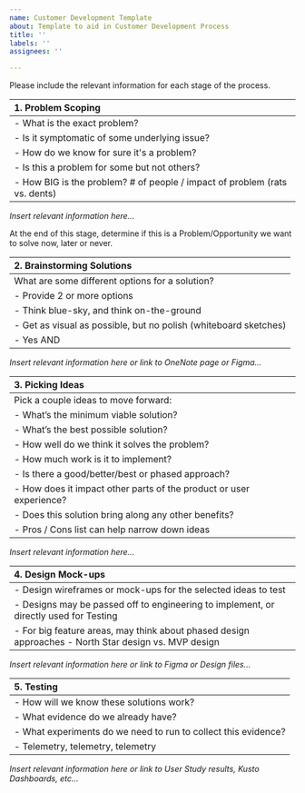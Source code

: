 ```yaml
---
name: Customer Development Template
about: Template to aid in Customer Development Process
title: ''
labels: ''
assignees: ''

---
```


Please include the relevant information for each stage of the process.

| **1.  Problem Scoping** |
| :--- |
| - What is the exact problem? |
| - Is it symptomatic of some underlying issue? |
| - How do we know for sure it's a problem? |
| - Is this a problem for some but not others? |
| - How BIG is the problem?  # of people / impact of problem (rats vs. dents) |

*Insert relevant information here...*

At the end of this stage, determine if this is a Problem/Opportunity we want to solve now, later or never.


| **2.  Brainstorming Solutions** |
| :--- |
| What are some different options for a solution? |
| - Provide 2 or more options |
| - Think blue-sky, and think on-the-ground |
| - Get as visual as possible, but no polish (whiteboard sketches) |
| - Yes AND |

*Insert relevant information here or link to OneNote page or Figma...*


| **3.  Picking Ideas** |
| :--- |
| Pick a couple ideas to move forward: |
| - What’s the minimum viable solution? |
| - What’s the best possible solution? |
| - How well do we think it solves the problem? |
| - How much work is it to implement? |
| - Is there a good/better/best or phased approach? |
| - How does it impact other parts of the product or user experience? |
| - Does this solution bring along any other benefits? |
| - Pros / Cons list can help narrow down ideas |

*Insert relevant information here...*


| **4.  Design Mock-ups** |
| :--- |
| - Design wireframes or mock-ups for the selected ideas to test |
| - Designs may be passed off to engineering to implement, or directly used for Testing |
| - For big feature areas, may think about phased design approaches - North Star design vs. MVP design |

*Insert relevant information here or link to Figma or Design files...*


| **5.  Testing** |
| :--- |
| - How will we know these solutions work? |
| - What evidence do we already have? |
| - What experiments do we need to run to collect this evidence? |
| - Telemetry, telemetry, telemetry |

*Insert relevant information here or link to User Study results, Kusto Dashboards, etc...*
